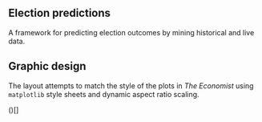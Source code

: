 Election predictions
---
A framework for predicting election outcomes by mining historical and live data. 

Graphic design
---
The layout attempts to match the style of the plots in _The Economist_ using `matplotlib` style sheets and dynamic aspect ratio scaling.

()[]